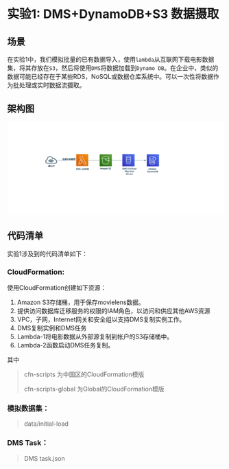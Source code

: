 # 实验1: DMS+DynamoDB+S3 数据摄取

## 场景

在实验1中，我们模拟批量的已有数据导入，使用`lambda`从互联网下载电影数据集，将其存放在`S3`，然后将使用`DMS`将数据加载到`Dynamo DB`。在企业中，类似的数据可能已经存在于某些RDS，NoSQL或数据仓库系统中。可以一次性将数据作为批处理或实时数据流摄取。

## 架构图

![1-arch](../images/1-arch.png)

## 代码清单

实验1涉及到的代码清单如下：

###  CloudFormation: 

使用CloudFormation创建如下资源：

1. Amazon S3存储桶，用于保存movielens数据。
2. 提供访问数据库迁移服务的权限的IAM角色，以访问和供应其他AWS资源
3. VPC，子网，Internet网关和安全组以支持DMS复制实例工作。
4. DMS复制实例和DMS任务
5. Lambda-1将电影数据从外部源复制到帐户的S3存储桶中。
6. Lambda-2函数启动DMS任务复制。

其中

> cfn-scripts 为中国区的CloudFormation模版
>
> cfn-scripts-global 为Global的CloudFormation模版

### 模拟数据集：

> data/initial-load

### DMS Task：

> DMS task.json

